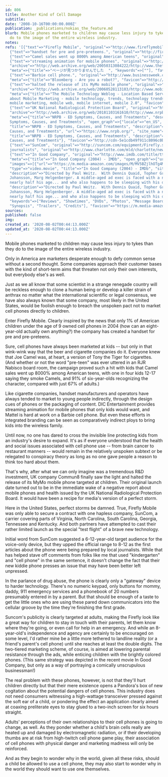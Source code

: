 ```yaml
---
id: 806
title: Another Kind of Cell Damage
subtitle: 
date: '2008-10-16T00:00:00.000Z'
publication: _publications/nokias_the_feature.md
blurb: Mobile phones marketed to children may cause less injury to tykes than they
  do to the image of the entire wireless industry.
notes: 
refs: '[{"text"=>"Firefly Mobile", "original"=>"http://www.fireflymobile.com/", "meta"=>{"favicon"=>"data:image/x-icon;,"}},
  {"text"=>"handset for pre and pre-preteens.", "original"=>"http://fireflymobile.com/product/"},
  {"text"=>"Camel sales went up 8000% among American teens", "original"=>"http://interact.uoregon.edu/MediaLit/mlr/readings/articles/JoeCamel.html"},
  {"text"=>"streaming animation for mobile phones", "original"=>"http://www.thefeature.com/article?articleid=101419",
  "archive"=>"http://web.archive.org/web/20050313084222/http://www.thefeature.com:80/article?articleid=101419",
  "meta"=>{"title"=>"ページが見つかりませんでした  ", "keywords"=>[""], "favicon"=>"http://www.thefeature.com/favicon.ico"}},
  {"text"=>"Barbie cell phone.", "original"=>"http://www.businessweek.com/technology/content/feb2005/tc20050218_4609_tc024.htm",
  "meta"=>{"title"=>"Bloomberg - Are you a robot?", "favicon"=>"http://www.businessweek.com/favicon.ico"}},
  {"text"=>"halted the release of its MyMo mobile phone", "original"=>"http://www.mobile-weblog.com/archives/mymo_recalled.html",
  "archive"=>"http://web.archive.org/web/20060528113103/http://www.mobile-weblog.com:80/archives/mymo_recalled.html",
  "meta"=>{"title"=>"The Mobile Technology Weblog - Location Based Services and all
  about Mobile Marketing - mobile technology, trends, technology trends, wireless,
  mobile marketing, mobile web, mobile internet, mobile 2.0", "favicon"=>"http://www.mobile-weblog.com/favicon.ico"}},
  {"text"=>"UK National Radiological Protection Board", "original"=>"http://www.nrpb.org/press/information_sheets/mobile_telephony/index.htm",
  "archive"=>"http://web.archive.org/web/20181103161610/http://www.nrpb.org:80/press/information_sheets/mobile_telephony/index.htm",
  "meta"=>{"title"=>"NRPB - ED Symptoms, Causes, and Treatments", "description"=>"ED
  Symptoms, Causes, and Treatments", "open_graph"=>{"locale"=>"en_US", "type"=>"website",
  "title"=>"NRPB - ED Symptoms, Causes, and Treatments", "description"=>"ED Symptoms,
  Causes, and Treatments", "url"=>"https://www.nrpb.org/", "site_name"=>"NRPB"}, "twitter_card"=>{"card"=>"summary_large_image",
  "title"=>"NRPB - ED Symptoms, Causes, and Treatments", "description"=>"ED Symptoms,
  Causes, and Treatments"}, "favicon"=>"http://cdn-5e1cdb49f911c8096c0b1fdb.closte.com/wp-content/themes/magazine-pro/images/favicon.ico"}},
  {"text"=>"SunCom", "original"=>"http://suncom.com/equipment/Firefly.shtml"}, {"text"=>"local
  journalists", "original"=>"http://www.charlotte.com/mld/charlotte/news/columnists/citizen_watchdog/10839215.htm?template=contentModules/printstory.jsp"},
  {"text"=>"In Good Company", "original"=>"http://www.imdb.com/title/tt0385267/",
  "meta"=>{"title"=>"In Good Company (2004) - IMDb", "open_graph"=>{"url"=>"http://www.imdb.com/title/tt0385267/",
  "images"=>[{"url"=>"https://m.media-amazon.com/images/M/MV5BZjlhOTg4MzQtYWFjOS00MTc0LWIxMjYtN2E1MjA5OWU2ODk0XkEyXkFqcGdeQXVyMTQxNzMzNDI@._V1_UY1200_CR91,0,630,1200_AL_.jpg"}],
  "type"=>"video.movie", "title"=>"In Good Company (2004) - IMDb", "site_name"=>"IMDb",
  "description"=>"Directed by Paul Weitz.  With Dennis Quaid, Topher Grace, Scarlett
  Johansson, Marg Helgenberger. A middle-aged ad exec is faced with a new boss who''s
  nearly half his age... and who also happens to be sleeping with his daughter."},
  "description"=>"Directed by Paul Weitz.  With Dennis Quaid, Topher Grace, Scarlett
  Johansson, Marg Helgenberger. A middle-aged ad exec is faced with a new boss who''s
  nearly half his age... and who also happens to be sleeping with his daughter.",
  "keywords"=>["Reviews", "Showtimes", "DVDs", "Photos", "Message Boards", "User Ratings",
  "Synopsis", "Trailers", "Credits"], "favicon"=>"https://m.media-amazon.com/images/G/01/imdb/images-ANDW73HA/android-mobile-196x196._CB479962153_.png"}}]'
sources: 
published: false
img: 
created_at: '2020-08-02T00:44:13.000Z'
updated_at: '2020-08-02T00:44:13.000Z'
---
```

Mobile phones marketed to children may cause less injury to tykes than they do to the image of the entire wireless industry.

  
Only in America are marketers desperate enough to defy common sense without a second thought. Some companies approach their customer bases with the kind of short-term aims that threaten not only their own interests, but everybody else's as well.

Just as we all know that some scientist in a strange renegade country will be reckless enough to clone a human being or develop a killer strain of anthrax no matter what the international scientific or legal consensus, we have also always known that some company, most likely in the United States, would be foolish enough to breach the unspoken pact not to market cell phones directly to children.

Enter Firefly Mobile. Clearly inspired by the news that only 1% of American children under the age of 9 owned cell phones in 2004 (how can an eight-year-old actually own anything?) the company has created a handset for pre and pre-preteens.

Sure, cell phones have always been marketed at kids -- but only in that wink-wink way that the beer and cigarette companies do it. Everyone knew that Joe Camel was, at heart, a version of Tony the Tiger for cigarettes. (And whether or not the word "pre-teen" was ever uttered in an RJR Nabisco board room, the campaign proved such a hit with kids that Camel sales went up 8000% among American teens, with one in four kids 12-17 saying they smoke Camels, and 91% of six-year-olds recognizing the character, compared with just 67% of adults.)

Like cigarette companies, handset manufacturers and operators have always tended to market to young people indirectly, through the design cues of phones or the packaging of content. DIC Entertainment provides streaming animation for mobile phones that only kids would want, and Mattel is hard at work on a Barbie cell phone. But even these efforts in integrated branding can be seen as comparatively indirect ploys to bring kids into the wireless family.

Until now, no one has dared to cross the invisible line protecting kids from an industry's desire to expand. It's as if everyone understood that the health and social issues associated with cell phone use -- from brain cancer to restaurant manners -- would remain in the relatively unspoken subtext or be relegated to conspiracy theory as long as no one gave people a reason to think too hard about them.

That's why, after what we can only imagine was a tremendous R&D investment, UK company Commun8 finally saw the light and halted the release of its MyMo mobile phone targeted at children. Their original launch date turned out to be in the immediate wake of a negative report about mobile phones and health issued by the UK National Radiological Protection Board. It would have been a recipe for media's version of a perfect storm.

Here in the United States, perfect storms be damned. True, Firefly Mobile was only able to secure a contract with one hapless company, SunCom, a carrier covering parts of Virginia, North Carolina, South Carolina, Georgia, Tennessee and Kentucky. And both partners have attempted to cast their rather limited launch as the special "test flight" of a brave new technology.

Initial word from SunCom suggested a 6-12-year-old target audience for the voice-only device, but they upped the official range to 8-12 as the first articles about the phone were being prepared by local journalists. While that has helped stave off comments from folks like me that used "kindergarten" and "cell phone" in the same sentence, it doesn't change the fact that their new kiddie phone presses an issue that may have been better left unpressed.

In the parlance of drug abuse, the phone is clearly only a "gateway" device to harder technology. There's no numeric keypad, only buttons for mommy, daddy, 911 emergency services and a phonebook of 20 numbers presumably entered in by a parent. But that should be enough of a taste to get the little ones who are using these pared down communicators into the cellular groove by the time they're finishing the first grade.

Suncom's publicity is clearly targeted at adults, making the Firefly look like a great way for children to stay in touch with their parents, let them know where they're going, or even call for help in an emergency. And while an 8-year-old's independence and agency are certainly to be encouraged on some level, I'd rather mine be a little more tethered to landline reality (or a friend's parent's cell phone) until she reaches at least the double digits. The two-tiered marketing scheme, of course, is aimed at lowering parental resistance through the ads, while enticing children with the brightly colored phones. (This same strategy was depicted in the recent movie In Good Company, but only as a way of portraying a comically unscrupulous businessman!)

The real problem with these phones, however, is not that they'll hurt children directly but that their mere existence opens a Pandora's box of new cogitation about the potential dangers of cell phones. This industry does not need consumers witnessing a high-wattage transceiver pressed against the soft ear of a child, or pondering the effect an application clearly aimed at coaxing preliterate eyes to stay glued to a two-inch screen for six hours straight.

Adults' perceptions of their own relationships to their cell phones is going to change, as well. As they ponder whether a child's brain cells really are heated up and damaged by electromagnetic radiation, or if their developing thumbs are at risk from high-twitch cell phone game play, their association of cell phones with physical danger and marketing madness will only be reinforced.

And as they begin to wonder why in the world, given all these risks, should a child be allowed to use a cell phone, they may also start to wonder why in the world they should want to use one themselves.

